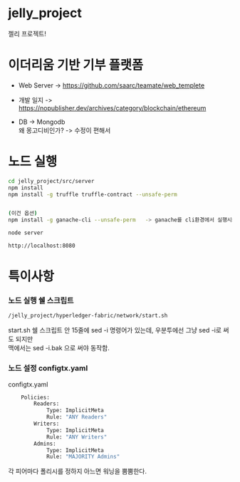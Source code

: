 # jelly_project

젤리 프로젝트!

# 이더리움 기반 기부 플랫폼
- Web Server -> https://github.com/saarc/teamate/web_templete
- 개발 일지 -> https://nopublisher.dev/archives/category/blockchain/ethereum

- DB -> Mongodb  
왜 몽고디비인가? -> 수정이 편해서

# 노드 실행
``` bash
cd jelly_project/src/server
npm install
npm install -g truffle truffle-contract --unsafe-perm


(이건 옵션)
npm install -g ganache-cli --unsafe-perm   -> ganache를 cli환경에서 실행시켜 주는 개꿀템

node server

http://localhost:8080
```


# 특이사항
### 노드 실행 쉘 스크립트
``` bash
/jelly_project/hyperledger-fabric/network/start.sh
```
start.sh 쉘 스크립트 안 15줄에 sed -i 명령어가 있는데, 우분투에선 그냥 sed -i로 써도 되지만  
맥에서는 sed -i.bak 으로 써야 동작함.


### 노드 설정 configtx.yaml
configtx.yaml
```bash
    Policies:
        Readers:
            Type: ImplicitMeta
            Rule: "ANY Readers"
        Writers:
            Type: ImplicitMeta
            Rule: "ANY Writers"
        Admins:
            Type: ImplicitMeta
            Rule: "MAJORITY Admins"
```
각 피어마다 폴리시를 정하지 아느면 워닝을 뿜뿜한다.